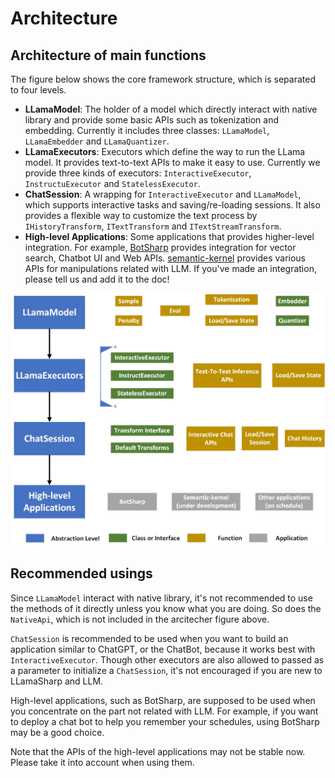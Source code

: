 # Architecture

## Architecture of main functions

The figure below shows the core framework structure, which is separated to four levels.

- **LLamaModel**: The holder of a model which directly interact with native library and provide some basic APIs such as tokenization and embedding. Currently it includes three classes: `LLamaModel`, `LLamaEmbedder` and `LLamaQuantizer`.
- **LLamaExecutors**: Executors which define the way to run the LLama model. It provides text-to-text APIs to make it easy to use. Currently we provide three kinds of executors: `InteractiveExecutor`, `InstructuExecutor` and `StatelessExecutor`.
- **ChatSession**: A wrapping for `InteractiveExecutor` and `LLamaModel`, which supports interactive tasks and saving/re-loading sessions. It also provides a flexible way to customize the text process by `IHistoryTransform`, `ITextTransform` and `ITextStreamTransform`.
- **High-level Applications**: Some applications that provides higher-level integration. For example, [BotSharp](https://github.com/SciSharp/BotSharp) provides integration for vector search, Chatbot UI and Web APIs. [semantic-kernel](https://github.com/microsoft/semantic-kernel) provides various APIs for manipulations related with LLM. If you've made an integration, please tell us and add it to the doc!


![structure_image](media/structure.jpg)

## Recommended usings

Since `LLamaModel` interact with native library, it's not recommended to use the methods of it directly unless you know what you are doing. So does the `NativeApi`, which is not included in the arcitecher figure above.

`ChatSession` is recommended to be used when you want to build an application similar to ChatGPT, or the ChatBot, because it works best with `InteractiveExecutor`. Though other executors are also allowed to passed as a parameter to initialize a `ChatSession`, it's not encouraged if you are new to LLamaSharp and LLM.

High-level applications, such as BotSharp, are supposed to be used when you concentrate on the part not related with LLM. For example, if you want to deploy a chat bot to help you remember your schedules, using BotSharp may be a good choice.

Note that the APIs of the high-level applications may not be stable now. Please take it into account when using them.